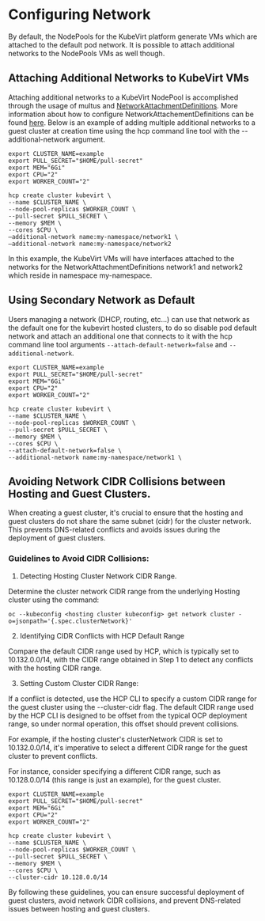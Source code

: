 # Configuring Network

By default, the NodePools for the KubeVirt platform generate VMs which are
attached to the default pod network. It is possible to attach additional
networks to the NodePools VMs as well though.

## Attaching Additional Networks to KubeVirt VMs

Attaching additional networks to a KubeVirt NodePool is accomplished through
the usage of multus and [NetworkAttachmentDefinitions](https://docs.openshift.com/container-platform/latest/rest_api/network_apis/networkattachmentdefinition-k8s-cni-cncf-io-v1.html). More information about
how to configure NetworkAttachementDefinitions can be found [here](https://70729--ocpdocs-pr.netlify.app/openshift-enterprise/latest/networking/multiple_networks/configuring-additional-network). Below is an example
of adding multiple additional networks to a guest cluster at creation time
using the hcp command line tool with the --additional-network argument.

```shell linenums="1"
export CLUSTER_NAME=example
export PULL_SECRET="$HOME/pull-secret"
export MEM="6Gi"
export CPU="2"
export WORKER_COUNT="2"

hcp create cluster kubevirt \
--name $CLUSTER_NAME \
--node-pool-replicas $WORKER_COUNT \
--pull-secret $PULL_SECRET \
--memory $MEM \
--cores $CPU \
–additional-network name:my-namespace/network1 \
–additional-network name:my-namespace/network2
```

In this example, the KubeVirt VMs will have interfaces attached to the networks
for the NetworkAttachmentDefinitions network1 and network2 which reside in
namespace my-namespace.

## Using Secondary Network as Default

Users managing a network (DHCP, routing, etc...) can use that network 
as the default one for the kubevirt hosted clusters, to do so
disable pod default network and attach an additional one that connects to it 
with the hcp command line tool arguments `--attach-default-network=false` and 
`--additional-network`.

```shell linenums="1"
export CLUSTER_NAME=example
export PULL_SECRET="$HOME/pull-secret"
export MEM="6Gi"
export CPU="2"
export WORKER_COUNT="2"

hcp create cluster kubevirt \
--name $CLUSTER_NAME \
--node-pool-replicas $WORKER_COUNT \
--pull-secret $PULL_SECRET \
--memory $MEM \
--cores $CPU \
--attach-default-network=false \
--additional-network name:my-namespace/network1 \
```

## Avoiding Network CIDR Collisions between Hosting and Guest Clusters.

When creating a guest cluster, it's crucial to ensure that the hosting and guest clusters do not share the same subnet (cidr) for the cluster network.
This prevents DNS-related conflicts and avoids issues during the deployment of guest clusters.


### Guidelines to Avoid CIDR Collisions:


1. Detecting Hosting Cluster Network CIDR Range.

Determine the cluster network CIDR range from the underlying Hosting cluster using the command:

```
oc --kubeconfig <hosting cluster kubeconfig> get network cluster -o=jsonpath='{.spec.clusterNetwork}'
```


2. Identifying CIDR Conflicts with HCP Default Range

Compare the default CIDR range used by HCP, which is typically set to 10.132.0.0/14,
with the CIDR range obtained in Step 1 to detect any conflicts with the hosting CIDR range.


3. Setting Custom Cluster CIDR Range:

If a conflict is detected, use the HCP CLI to specify a custom CIDR range for the guest cluster using
the --cluster-cidr flag. The default CIDR range used by the HCP CLI is designed to be offset from the
typical OCP deployment range, so under normal operation, this offset should prevent collisions.

For example, if the hosting cluster's clusterNetwork CIDR is set to 10.132.0.0/14, it's imperative to
select a different CIDR range for the guest cluster to prevent conflicts.

For instance, consider specifying a different CIDR range, such as 10.128.0.0/14 (this range is just an example),
for the guest cluster.

```
export CLUSTER_NAME=example
export PULL_SECRET="$HOME/pull-secret"
export MEM="6Gi"
export CPU="2"
export WORKER_COUNT="2"

hcp create cluster kubevirt \
--name $CLUSTER_NAME \
--node-pool-replicas $WORKER_COUNT \
--pull-secret $PULL_SECRET \
--memory $MEM \
--cores $CPU \
--cluster-cidr 10.128.0.0/14
```

By following these guidelines, you can ensure successful deployment of guest clusters, avoid network CIDR collisions,
and prevent DNS-related issues between hosting and guest clusters.
